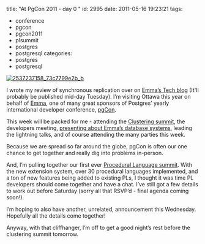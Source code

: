 title: "At PgCon 2011 - day 0 "
id: 2995
date: 2011-05-16 19:23:21
tags: 
- conference
- pgcon
- pgcon2011
- plsummit
- postgres
- postgresql
categories: 
- postgres
- postgresql

[![](http://www.chesnok.com/daily/wp-content/uploads/2011/05/2537237158_73c7799e2b_b-199x300.jpg "2537237158_73c7799e2b_b")](http://www.chesnok.com/daily/wp-content/uploads/2011/05/2537237158_73c7799e2b_b.jpg)

I wrote my review of synchronous replication over on [Emma’s Tech blog](http://tech.myemma.com) (It'll probably be published mid-day Tuesday). I’m visiting Ottawa this year on behalf of [Emma](http://www.myemma.com), one of many great sponsors of Postgres’ yearly international developer conference, [pgCon](http://pgcon.org). 

This week will be packed for me - attending the [Clustering summit](http://wiki.postgresql.org/wiki/PgCon2011CanadaClusterSummit), the developers meeting, [presenting about Emma’s database systems](http://www.pgcon.org/2011/schedule/events/366.en.html), leading the lightning talks, and of course attending the many parties this week.

Because we are spread so far around the globe, pgCon is often our one chance to get together and really dig into problems in-person.

And, I’m pulling together our first ever [Procedural Language summit](http://www.pgcon.org/2011/schedule/events/374.en.html). With the new extension system, over 30 procedural languages implemented, and a ton of new features being added to existing PLs, I thought it was time PL developers should come together and have a chat. I’ve still got a few details to work out before Saturday (sorry all that RSVP’d - final agenda coming soon!). 

I’m hoping to also have another, unrelated, announcement this Wednesday. Hopefully all the details come together!

Anyway, with that cliffhanger, I’m off to get a good night’s rest before the clustering summit tomorrow.
